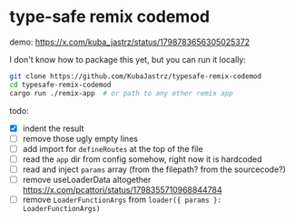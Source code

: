 # type-safe remix codemod

demo: https://x.com/kuba_jastrz/status/1798783656305025372

I don't know how to package this yet, but you can run it locally:

```bash
git clone https://github.com/KubaJastrz/typesafe-remix-codemod
cd typesafe-remix-codemod
cargo run ./remix-app  # or path to any other remix app
```

todo:
- [x] indent the result
- [ ] remove those ugly empty lines
- [ ] add import for `defineRoutes` at the top of the file
- [ ] read the `app` dir from config somehow, right now it is hardcoded
- [ ] read and inject `params` array (from the filepath? from the sourcecode?)
- [ ] remove useLoaderData altogether https://x.com/pcattori/status/1798355710968844784
- [ ] remove `LoaderFunctionArgs` from `loader({ params }: LoaderFunctionArgs)`
